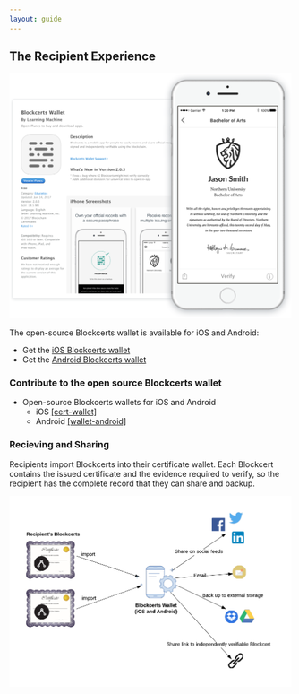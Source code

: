 ```yaml
---
layout: guide
---
```


## The Recipient Experience

![](/assets/img/pictures/blockcerts-app.png)

The open-source Blockcerts wallet is available for iOS and Android: 

* Get the [iOS Blockcerts wallet](https://itunes.apple.com/us/app/blockcerts-wallet/id1146921514?mt=8)
* Get the [Android Blockcerts wallet](https://play.google.com/store/apps/details?id=com.learningmachine.android.app&hl=en)
    

### Contribute to the open source Blockcerts wallet

* Open-source Blockcerts wallets for iOS and Android
    *    iOS [[cert-wallet]](https://github.com/blockchain-certificates/cert-wallet)
    *    Android [[wallet-android]](https://github.com/blockchain-certificates/wallet-android)
    
### Recieving and Sharing

Recipients import Blockcerts into their certificate wallet. Each Blockcert contains the issued certificate and the evidence required to verify, so the recipient has the complete record that they can share and backup.

![](/assets/img/pictures/recipient_experience.png)
